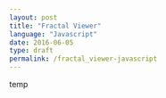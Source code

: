 ```yaml
---
layout: post
title: "Fractal Viewer"
language: "Javascript"
date: 2016-06-05
type: draft
permalink: /fractal_viewer-javascript
---
```


temp
